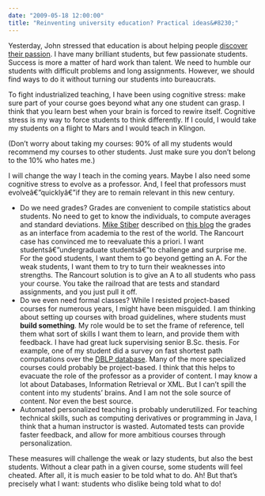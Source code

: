 ```yaml
---
date: "2009-05-18 12:00:00"
title: "Reinventing university education? Practical ideas&#8230;"
---
```




Yesterday, John stressed that education is about helping people [discover their passion](http://www.johndcook.com/blog/2009/05/17/dont-standardize-education-personalize-it/). I have many brilliant students, but few passionate students.
Success is more a matter of hard work than talent.  We need to humble our students with difficult problems and long assignments. However, we should find ways to do it without turning our students into bureaucrats.

To fight industrialized teaching, I have been using cognitive stress: make sure part of your course goes beyond what any one student can grasp. I think that you learn best when your brain is forced to rewire itself. Cognitive stress is my way to force students to think differently. If I could, I would take my students on a flight to Mars and I would teach in Klingon.

(Don&rsquo;t worry about taking my courses: 90% of all my students would recommend my courses to other students. Just make sure you don&rsquo;t belong to the 10% who hates me.)

I will change the way I teach in the coming years. Maybe I also need some cognitive stress to evolve as a professor. And, I feel that professors must evolveâ€”quicklyâ€”if they are to remain relevant in this new century.

- Do we need grades? Grades are convenient to compile statistics about students. No need to get to know the individuals, to compute averages and standard deviations. <a class="url" rel="external nofollow" href="https://expert-opinion.blogspot.com/">Mike Stiber</a> described on [this blog](http://www.daniel-lemire.com/blog/archives/2009/01/13/must-a-professor-grade-his-students/#comments) the grades as an interface from academia to the rest of the world. The Rancourt case has convinced me to reevaluate this a priori. I want studentsâ€”undergraduate studentsâ€”to challenge and surprise me. For the good students, I want them to go beyond getting an A. For the weak students, I want them to try to turn their weaknesses into strengths. The Rancourt solution is to give an A to all students who pass your course. You take the railroad that are tests and standard assignments, and you just pull it off. 
- Do we even need formal classes? While I resisted project-based courses for numerous years, I might have been misguided. I am thinking about setting up courses with broad guidelines, where students must __build something__. My role would be to set the frame of reference, tell them what sort of skills I want them to learn, and provide them with feedback. I have had great luck supervising senior B.Sc. thesis. For example, one of my student did a survey on fast shortest path computations over the [DBLP database](http://www.informatik.uni-trier.de/~ley/db/). Many of the more specialized courses could probably be project-based. I think that this helps to evacuate the role of the professor as a provider of content. I may know a lot about Databases, Information Retrieval or XML. But I can&rsquo;t spill the content into my students&rsquo; brains. And I am not the sole source of content. Nor even the best source.
- Automated personalized teaching is probably underutilized. For teaching technical skills, such as computing derivatives or programming in Java, I think that a human instructor is wasted. Automated tests can provide faster feedback, and allow for more ambitious courses through personalization.


These measures will challenge the weak or lazy students, but also the best students. Without a clear path in a given course, some students will feel cheated. After all, it is much easier to be told what to do. Ah! But that&rsquo;s precisely what I want: students who dislike being told what to do!


